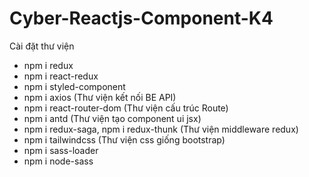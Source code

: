# Cyber-Reactjs-Component-K4

Cài đặt thư viện
- npm i redux
- npm i react-redux
- npm i styled-component
- npm i axios (Thư viện kết nối BE API)
- npm i react-router-dom (Thư viện cấu trúc Route)
- npm i antd (Thư viện tạo component ui jsx)
- npm i redux-saga, npm i redux-thunk (Thư viện middleware redux)
- npm i tailwindcss (Thư viện css giống bootstrap)
- npm i sass-loader 
- npm i node-sass